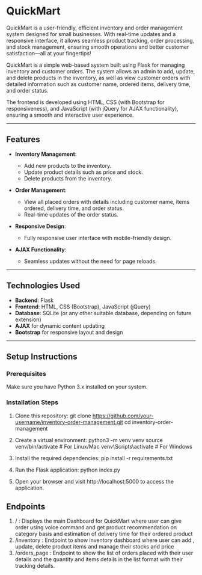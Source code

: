 # QuickMart
QuickMart is a user-friendly, efficient inventory and order management system designed for small businesses. With real-time updates and a responsive interface, it allows seamless product tracking, order processing, and stock management, ensuring smooth operations and better customer satisfaction—all at your fingertips!

QuickMart is a simple web-based system built using Flask for managing inventory and customer orders. The system allows an admin to add, update, and delete products in the inventory, as well as view customer orders with detailed information such as customer name, ordered items, delivery time, and order status.

The frontend is developed using HTML, CSS (with Bootstrap for responsiveness), and JavaScript (with jQuery for AJAX functionality), ensuring a smooth and interactive user experience.

---

## Features

- **Inventory Management**:
  - Add new products to the inventory.
  - Update product details such as price and stock.
  - Delete products from the inventory.
  
- **Order Management**:
  - View all placed orders with details including customer name, items ordered, delivery time, and order status.
  - Real-time updates of the order status.

- **Responsive Design**:
  - Fully responsive user interface with mobile-friendly design.

- **AJAX Functionality**:
  - Seamless updates without the need for page reloads.

---

## Technologies Used

- **Backend**: Flask
- **Frontend**: HTML, CSS (Bootstrap), JavaScript (jQuery)
- **Database**: SQLite (or any other suitable database, depending on future extension)
- **AJAX** for dynamic content updating
- **Bootstrap** for responsive layout and design

---

## Setup Instructions

### Prerequisites

Make sure you have Python 3.x installed on your system.

### Installation Steps

1. Clone this repository:
   git clone https://github.com/your-username/inventory-order-management.git
   cd inventory-order-management

2. Create a virtual environment:
    python3 -m venv venv
    source venv/bin/activate  # For Linux/Mac
    venv\Scripts\activate     # For Windows

3. Install the required dependencies:
    pip install -r requirements.txt

4. Run the Flask application:
    python index.py

5. Open your browser and visit http://localhost:5000 to access the application.

## Endpoints
1. / : Displays the main Dashboard for QuickMart where user can give order using voice command and get product recommendation on category basis and estimation of delivery time for their ordered product
2. /inventory : Endpoint to show inventory dashboard where user can add , update, delete product items and manage their stocks and price
3. /orders_page : Endpoint to show the list of orders placed with their user details and the quantity and items details in the list format with their tracking details.

